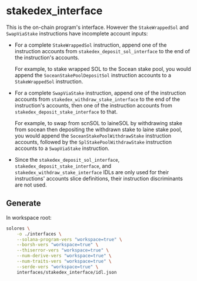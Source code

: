 # stakedex_interface

This is the on-chain program's interface. However the `StakeWrappedSol` and `SwapViaStake` instructions have incomplete account inputs:

- For a complete `StakeWrappedSol` instruction, append one of the instruction accounts from `stakedex_deposit_sol_interface` to the end of the instruction's accounts.

  For example, to stake wrapped SOL to the Socean stake pool, you would append the `SoceanStakePoolDepositSol` instruction accounts to a `StakeWrappedSol` instruction.

- For a complete `SwapViaStake` instruction, append one of the instruction accounts from `stakedex_withdraw_stake_interface` to the end of the instruction's accounts, then one of the instruction accounts from `stakedex_deposit_stake_interface` to that.

  For example, to swap from scnSOL to laineSOL by withdrawing stake from socean then depositing the withdrawn stake to laine stake pool, you would append the `SoceanStakePoolWithdrawStake` instruction accounts, followed by the `SplStakePoolWithdrawStake` instruction accounts to a `SwapViaStake` instruction.

- Since the `stakedex_deposit_sol_interface`, `stakedex_deposit_stake_interface`, and `stakedex_withdraw_stake_interface` IDLs are only used for their instructions' accounts slice definitions, their instruction discriminants are not used.

## Generate

In workspace root:

```sh
solores \
    -o ./interfaces \
    --solana-program-vers "workspace=true" \
    --borsh-vers "workspace=true" \
    --thiserror-vers "workspace=true" \
    --num-derive-vers "workspace=true" \
    --num-traits-vers "workspace=true" \
    --serde-vers "workspace=true" \
    interfaces/stakedex_interface/idl.json
```
